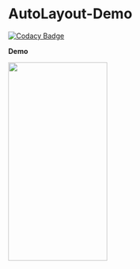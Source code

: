 # AutoLayout-Demo

[![Codacy Badge](https://api.codacy.com/project/badge/Grade/6754333a7a7e489c8be70824ddbf580a)](https://app.codacy.com/app/RamyAmanuelSamwel/AutoLayout-Demo?utm_source=github.com&utm_medium=referral&utm_content=RamyAmanuelSamwel/AutoLayout-Demo&utm_campaign=Badge_Grade_Dashboard)

**Demo**

<img src="https://github.com/RamyAmanuelSamwel/AutoLayout-Demo/blob/master/AutoLayout-Demo.gif" width="200" height="400" />
